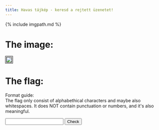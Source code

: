 ```yaml
---
title: Havas tájkép - keresd a rejtett üzenetet!
---
```

{% include imgpath.md %}

<script src="https://cdnjs.cloudflare.com/ajax/libs/crypto-js/3.1.2/rollups/aes.js" integrity="sha256-/H4YS+7aYb9kJ5OKhFYPUjSJdrtV6AeyJOtTkw6X72o=" crossorigin="anonymous"></script>
<script>
    const dataStreams = [
        "U2FsdGVkX18+RR0TlnUt4FhPFdFtDnh8C7SR2asesrOQzth08Tnqjr/CCW0uyNo38II/Ml/JuOTbsHwCXuWRBIIFZfAOAF8K66cdAlt8XiDouVk1JCEC21m1Cqz1YLLVcutwXw9uGq10teutD+K5+HsszsYKcgkaceAtr1GCBU1skGD+ifMXCI/anz1zcPudG9CiDrXQPijkgppaK5jn9jeGTlVF0/GebQTAauSsAatKewyL5AN8O3IC4qugKAaJfj/jooNNJeT7AzmvSgimhQAhdDaNA7H9g0Z+TbZav6MQwdM0DGKbKgOFcYTvUcqF",
        "U2FsdGVkX1+AscJRXh5WkRcbTkKzh+Y12vfbD0+T7rdTvKMRjKi03yGqyubZ9pZRLyVA/dW8PEKF6vTYq/zXNiNHOtdH3QNytXrnj6sDs4HbpFRZWd5OXuPwwK2I5e6t",
    ];

    function check() {
        const flag = document.getElementById("flag").value;
        for (let stream of dataStreams) {
            try {
                document.getElementById("holder").innerHTML = CryptoJS.AES.decrypt(stream, flag.toLowerCase()).toString(CryptoJS.enc.Utf8);
            } catch(error) {
                
            }
        } 
    }
</script>


<h1>The image:</h1>
<img src="{{imgpath}}/output.png" style="border: 4px double black;">
<h1>The flag:</h1>
<p>Format guide:<br>The flag only consist of alphabethical characters and maybe also whitespaces. It does NOT contain punctuation or numbers, and it's also meaningful.</p>
<input id="flag" />
<button onclick="check()">Check</button>
<div id="holder"></div>

